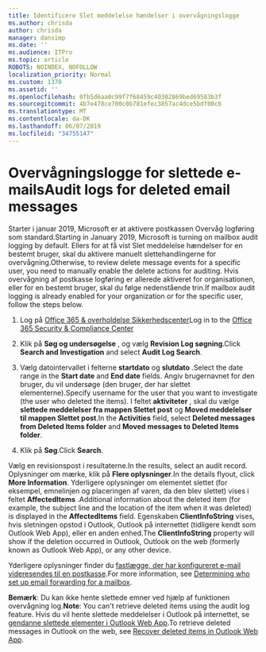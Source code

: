 ```yaml
---
title: Identificere Slet meddelelse hændelser i overvågningslogge
ms.author: chrisda
author: chrisda
manager: dansimp
ms.date: ''
ms.audience: ITPro
ms.topic: article
ROBOTS: NOINDEX, NOFOLLOW
localization_priority: Normal
ms.custom: 1370
ms.assetid: ''
ms.openlocfilehash: 0fb5d6aa0c99f7f68459c40302869bed69583b3f
ms.sourcegitcommit: 4b7e478ce700c0b781efec3857ac4dce5bdf00c6
ms.translationtype: MT
ms.contentlocale: da-DK
ms.lasthandoff: 06/07/2019
ms.locfileid: "34755147"
---
```

# <a name="audit-logs-for-deleted-email-messages"></a><span data-ttu-id="c2005-102">Overvågningslogge for slettede e-mails</span><span class="sxs-lookup"><span data-stu-id="c2005-102">Audit logs for deleted email messages</span></span>

<span data-ttu-id="c2005-103">Starter i januar 2019, Microsoft er at aktivere postkassen Overvåg logføring som standard.</span><span class="sxs-lookup"><span data-stu-id="c2005-103">Starting in January 2019, Microsoft is turning on mailbox audit logging by default.</span></span> <span data-ttu-id="c2005-104">Ellers for at få vist Slet meddelelse hændelser for en bestemt bruger, skal du aktivere manuelt slettehandlingerne for overvågning.</span><span class="sxs-lookup"><span data-stu-id="c2005-104">Otherwise, to review delete message events for a specific user, you need to manually enable the delete actions for auditing.</span></span> <span data-ttu-id="c2005-105">Hvis overvågning af postkasse logføring er allerede aktiveret for organisationen, eller for en bestemt bruger, skal du følge nedenstående trin.</span><span class="sxs-lookup"><span data-stu-id="c2005-105">If mailbox audit logging is already enabled for your organization or for the specific user, follow the steps below.</span></span>

1. <span data-ttu-id="c2005-106">Log på [Office 365 & overholdelse Sikkerhedscenter](https://protection.office.com/)</span><span class="sxs-lookup"><span data-stu-id="c2005-106">Log in to the [Office 365 Security & Compliance Center](https://protection.office.com/)</span></span>

2. <span data-ttu-id="c2005-107">Klik på **Søg og undersøgelse** , og vælg **Revision Log søgning**.</span><span class="sxs-lookup"><span data-stu-id="c2005-107">Click **Search and Investigation** and select **Audit Log Search**.</span></span>

3. <span data-ttu-id="c2005-108">Vælg datointervallet i felterne **startdato** og **slutdato** .</span><span class="sxs-lookup"><span data-stu-id="c2005-108">Select the date range in the **Start date** and **End date** fields.</span></span> <span data-ttu-id="c2005-109">Angiv brugernavnet for den bruger, du vil undersøge (den bruger, der har slettet elementerne).</span><span class="sxs-lookup"><span data-stu-id="c2005-109">Specify username for the user that you want to investigate (the user who deleted the items).</span></span> <span data-ttu-id="c2005-110">I feltet **aktiviteter** , skal du vælge **slettede meddelelser fra mappen Slettet post** og **Moved meddelelser til mappen Slettet post**.</span><span class="sxs-lookup"><span data-stu-id="c2005-110">In the **Activities** field, select **Deleted messages from Deleted Items folder** and **Moved messages to Deleted Items folder**.</span></span>

4. <span data-ttu-id="c2005-111">Klik på **Søg**.</span><span class="sxs-lookup"><span data-stu-id="c2005-111">Click **Search**.</span></span>

<span data-ttu-id="c2005-112">Vælg en revisionspost i resultaterne.</span><span class="sxs-lookup"><span data-stu-id="c2005-112">In the results, select an audit record.</span></span> <span data-ttu-id="c2005-113">Oplysninger om mærke, klik på **Flere oplysninger**.</span><span class="sxs-lookup"><span data-stu-id="c2005-113">In the details flyout, click **More Information**.</span></span> <span data-ttu-id="c2005-114">Yderligere oplysninger om elementet slettet (for eksempel, emnelinjen og placeringen af varen, da den blev slettet) vises i feltet **AffectedItems** .</span><span class="sxs-lookup"><span data-stu-id="c2005-114">Additional information about the deleted item (for example, the subject line and the location of the item when it was deleted) is displayed in the **AffectedItems** field.</span></span> <span data-ttu-id="c2005-115">Egenskaben **ClientInfoString** vises, hvis sletningen opstod i Outlook, Outlook på internettet (tidligere kendt som Outlook Web App), eller en anden enhed.</span><span class="sxs-lookup"><span data-stu-id="c2005-115">The **ClientInfoString** property will show if the deletion occurred in Outlook, Outlook on the web (formerly known as Outlook Web App), or any other device.</span></span>

<span data-ttu-id="c2005-116">Yderligere oplysninger finder du [fastlægge, der har konfigureret e-mail videresendes til en postkasse](https://docs.microsoft.com/office365/securitycompliance/auditing-troubleshooting-scenarios#determining-if-a-user-deleted-email-items).</span><span class="sxs-lookup"><span data-stu-id="c2005-116">For more information, see [Determining who set up email forwarding for a mailbox](https://docs.microsoft.com/office365/securitycompliance/auditing-troubleshooting-scenarios#determining-if-a-user-deleted-email-items).</span></span>

<span data-ttu-id="c2005-117">**Bemærk**: Du kan ikke hente slettede emner ved hjælp af funktionen overvågning log.</span><span class="sxs-lookup"><span data-stu-id="c2005-117">**Note**: You can't retrieve deleted items using the audit log feature.</span></span> <span data-ttu-id="c2005-118">Hvis du vil hente slettede meddelelser i Outlook på internettet, se [gendanne slettede elementer i Outlook Web App](https://support.office.com/article/C3D8FC15-EEEF-4F1C-81DF-E27964B7EDD4).</span><span class="sxs-lookup"><span data-stu-id="c2005-118">To retrieve deleted messages in Outlook on the web, see [Recover deleted items in Outlook Web App](https://support.office.com/article/C3D8FC15-EEEF-4F1C-81DF-E27964B7EDD4).</span></span>
